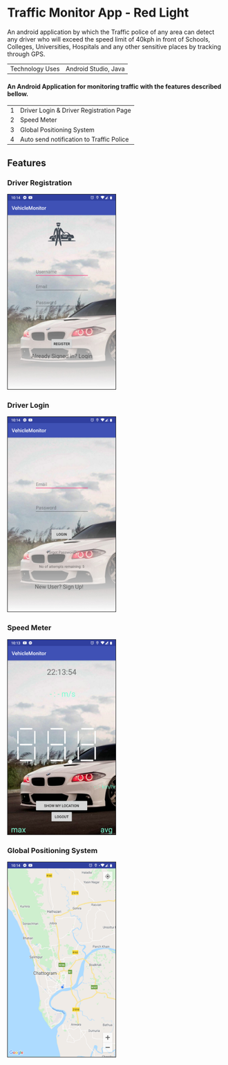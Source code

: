 # Traffic Monitor App - Red Light
An android application by which the Traffic police of any area can detect any driver who will exceed the speed limit of 40kph in front of Schools, Colleges, Universities, Hospitals and any other sensitive places by tracking through GPS.

<table>
  <tr>
    <td> Technology Uses </td>
    <td> Android Studio, Java</td>
  </tr>
</table>



#### An Android Application for monitoring traffic with the features described bellow. 
<table>
  <tr>
    <td> 1 </td>
    <td> Driver Login & Driver Registration Page</td>
  </tr>
  <tr>
    <td> 2 </td>
    <td> Speed Meter</td>
  </tr>
  <tr>
    <td> 3 </td>
    <td> Global Positioning System</td>
  </tr>
  <tr>
    <td> 4 </td>
    <td> Auto send notification to Traffic Police</td>
  </tr>
  
</table>

## Features

### Driver Registration
<img src="img/register.png" border="1" width="250" height="450">

<br />

### Driver Login
<img src="img/login.png" border="1" width="250" height="450">

<br />

### Speed Meter
<img src="img/speedmeter.png" border="1" width="250" height="450">

<br />

### Global Positioning System
<img src="img/location.png" border="1" width="250" height="450">

<br />

